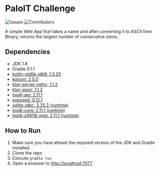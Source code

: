 # PaloIT Challenge
![Issues](https://img.shields.io/github/issues/Macro303/Palo-Challenge.svg?label=issues)
![Contributors](https://img.shields.io/github/contributors/Macro303/Palo-Challenge.svg?label=contributors)

A simple Web App that takes a name and after converting it to ASCII then Binary, returns the largest number of consecutive zeros.

## Dependencies
 - JDK 1.8
 - Gradle 5.1.1
 - [kotlin-stdlib-jdk8: 1.3.20](https://kotlinlang.org/)
 - [kotson: 2.5.0](https://github.com/SalomonBrys/Kotson)
 - [ktor-server-netty: 1.1.2](https://ktor.io/)
 - [ktor-gson: 1.1.2](https://ktor.io/)
 - [log4j-api: 2.11.1](https://logging.apache.org/log4j/2.x/)
 - [exposed: 0.12.1](https://github.com/JetBrains/Exposed)
 - [sqlite-jdbc: 3.25.2 (runtime)](https://github.com/xerial/sqlite-jdbc)
 - [log4j-core: 2.11.1 (runtime)](https://logging.apache.org/log4j/2.x/)
 - [log4j-slf4j18-impl: 2.11.1 (runtime)](https://logging.apache.org/log4j/2.x/)

## How to Run
 1. Make sure you have atleast the required version of the JDK and Gradle installed.
 2. Clone the repo
 3. Execute `gradle run`
 4. Open a browser to [http://localhost:7077](http://localhost:7077)
